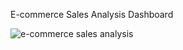 E-commerce Sales Analysis Dashboard

![e-commerce sales analysis](https://github.com/KoustubhGoel1904/sales-analysis/assets/44717008/46c68cf2-342e-4c42-9d1f-4074427f71d3)
